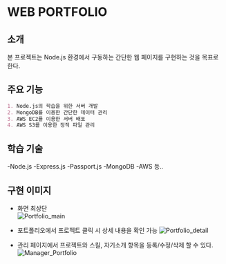 # WEB PORTFOLIO

## 소개

본 프로젝트는 Node.js 환경에서 구동하는 간단한 웹 페이지를 구현하는 것을 목표로 한다.

## 주요 기능

```markdown
1. Node.js의 학습을 위한 서버 개발
2. MongoDB를 이용한 간단한 데이터 관리
3. AWS EC2를 이용한 서버 배포
4. AWS S3를 이용한 정적 파일 관리

```
## 학습 기술

-Node.js 
-Express.js
-Passport.js
-MongoDB
-AWS 등..

## 구현 이미지

- 화면 최상단  
![Portfolio_main](https://user-images.githubusercontent.com/60078920/99215957-c8040e80-2817-11eb-9c7e-e7fbe52257c3.png)

- 포트폴리오에서 프로젝트 클릭 시 상세 내용을 확인 가능
![Portfolio_detail](https://user-images.githubusercontent.com/60078920/99216069-11ecf480-2818-11eb-8aad-e046aff04314.png)


- 관리 페이지에서 프로젝트와 스킬, 자기소개 항목을 등록/수정/삭제 할 수 있다.
![Manager_Portfolio](https://user-images.githubusercontent.com/60078920/99216146-419bfc80-2818-11eb-81c8-e921e5c282da.png)



